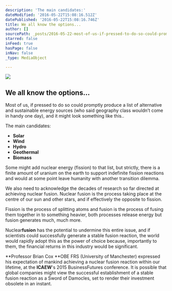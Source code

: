 ```yaml
---
description: 'The main candidates:'
dateModified: '2016-05-22T15:08:16.512Z'
datePublished: '2016-05-22T15:08:16.746Z'
title: We all know the options...
author: []
sourcePath: _posts/2016-05-22-most-of-us-if-pressed-to-do-so-could-promptly-produce-a-lis.md
starred: false
inFeed: true
hasPage: false
inNav: false
_type: MediaObject

---
```

<article style=""><img src="https://s3-us-west-2.amazonaws.com/the-grid-img/p/6dd35cab7bccc3d22aba39d55c4954e0bdbf838a.jpg" /><h1>We all know the options...</h1><p>Most of us, if pressed to do so could promptly produce a list of alternative and sustainable energy sources (who said geography class wouldn’t come in handy one day), and it might look something like this..</p></article>

The main candidates:

* **Solar**
* **Wind**
* **Hydro**
* **Geothermal**
* **Biomass**

Some might add nuclear energy (fission) to that list, but strictly, there is a finite amount of uranium on the earth to support indefinite fission reactions and would at some point leave humanity with another transition dilemma.

We also need to acknowledge the decades of research so far directed at achieving nuclear fusion. Nuclear fusion is the process taking place at the centre of our sun and other stars, and if effectively the opposite to fission.

Fission is the process of splitting atoms and fusion is the process of fusing them together in to something heavier, both processes release energy but fusion generates much, much more.

Nuclear**fusion** has the potential to undermine this entire issue, and if scientists could successfully generate a stable fusion reaction, the world would rapidly adopt this as the power of choice because, importantly to them, the financial returns in this industry would be significant.

**Professor Brian Cox **OBE FRS (University of Manchester) expressed his expectation of mankind achieving a nuclear fusion reaction within our lifetime, at the **ICAEW**'s 2015 BusinessFutures conference. It is possible that global companies might view the successful establishment of a stable fusion reaction as a Sword of Damocles, set to render their investment obsolete in an instant.